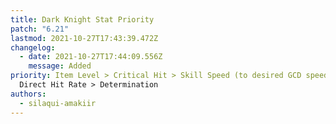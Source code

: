 ```yaml
---
title: Dark Knight Stat Priority
patch: "6.21"
lastmod: 2021-10-27T17:43:39.472Z
changelog:
  - date: 2021-10-27T17:44:09.556Z
    message: Added
priority: Item Level > Critical Hit > Skill Speed (to desired GCD speed) >
  Direct Hit Rate > Determination
authors:
  - silaqui-amakiir
---
```

